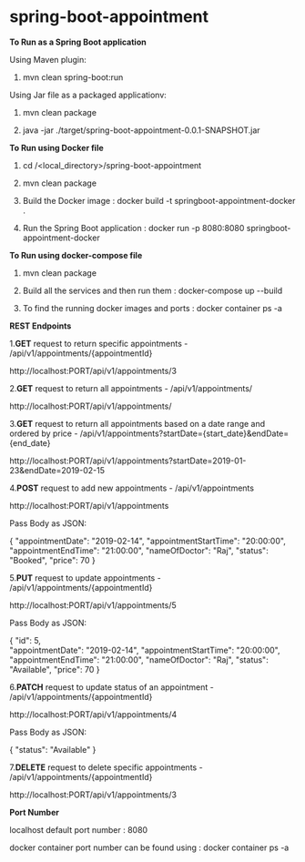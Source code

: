 # spring-boot-appointment

**To Run as a Spring Boot application**

Using Maven plugin: 

1. mvn clean spring-boot:run

Using Jar file as a packaged applicationv: 

1. mvn clean package

2. java -jar ./target/spring-boot-appointment-0.0.1-SNAPSHOT.jar


**To Run using Docker file**

1. cd /<local_directory>/spring-boot-appointment

2. mvn clean package

3. Build the Docker image : docker build -t springboot-appointment-docker .

4. Run the Spring Boot application : docker run -p 8080:8080 springboot-appointment-docker

**To Run using docker-compose file**

1. mvn clean package

2. Build all the services and then run them : docker-compose up --build

3. To find the running docker images and ports : docker container ps -a


**REST Endpoints**

1.**GET** request to return specific appointments - /api/v1/appointments/{appointmentId}

http://localhost:PORT/api/v1/appointments/3

2.**GET** request to return all appointments - /api/v1/appointments/

http://localhost:PORT/api/v1/appointments/

3.**GET** request to return all appointments based on a date range and ordered by price - /api/v1/appointments?startDate={start_date}&endDate={end_date}

http://localhost:PORT/api/v1/appointments?startDate=2019-01-23&endDate=2019-02-15

4.**POST** request to add new appointments - /api/v1/appointments

http://localhost:PORT/api/v1/appointments

Pass Body as JSON:

{
    "appointmentDate": "2019-02-14",
    "appointmentStartTime": "20:00:00",
    "appointmentEndTime": "21:00:00",
    "nameOfDoctor": "Raj",
    "status": "Booked",
    "price": 70
}

5.**PUT** request to update appointments - /api/v1/appointments/{appointmentId}

http://localhost:PORT/api/v1/appointments/5

Pass Body as JSON:

{
    "id": 5,    
    "appointmentDate": "2019-02-14",
    "appointmentStartTime": "20:00:00",
    "appointmentEndTime": "21:00:00",
    "nameOfDoctor": "Raj",
    "status": "Available",
    "price": 70
}

6.**PATCH** request to update status of an appointment - /api/v1/appointments/{appointmentId}

http://localhost:PORT/api/v1/appointments/4

Pass Body as JSON:

{
	"status": "Available"
}

7.**DELETE** request to delete specific appointments - /api/v1/appointments/{appointmentId}

http://localhost:PORT/api/v1/appointments/3

**Port Number**

localhost default port number : 8080

docker container port number can be found using : docker container ps -a